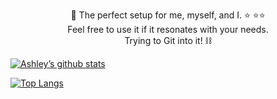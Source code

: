 <p align="center"> &#127827; The perfect setup for me, myself, and I. &#11088; &#11088;&#11088;<br> 
Feel free to use it if it resonates with your needs.
<br>
Trying to Git into it! &#9939;
</p>

[![Ashley’s github stats](https://github-readme-stats.vercel.app/api?username=ashleyeli)](https://github.com/ashleyeli)

[![Top Langs](https://github-readme-stats.vercel.app/api/top-langs/?username=ashleyeli&layout=compact)](https://github.com/ashleyeli)
